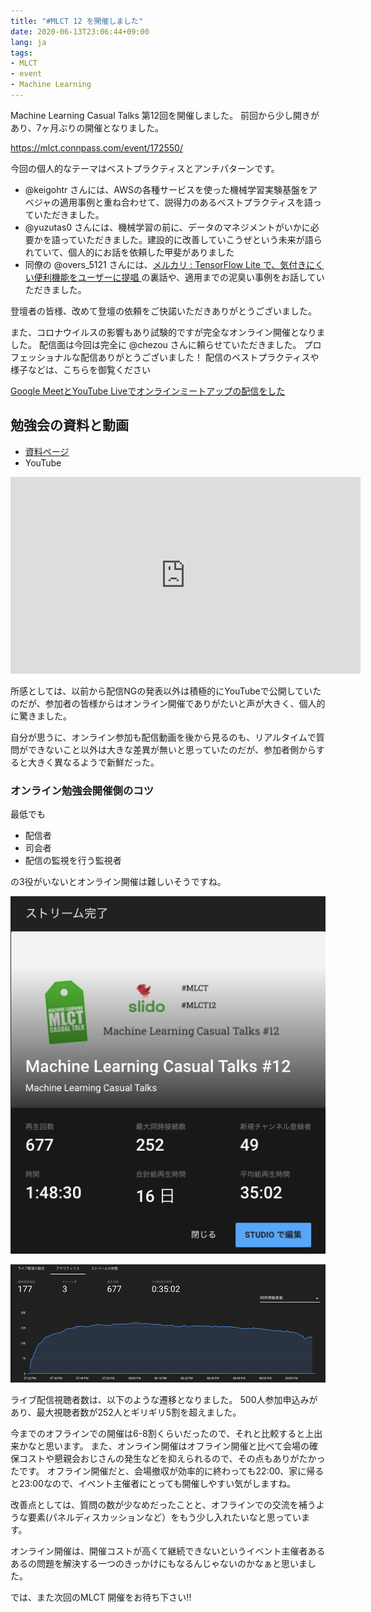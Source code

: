 ```yaml
---
title: "#MLCT 12 を開催しました"
date: 2020-06-13T23:06:44+09:00
lang: ja
tags:
- MLCT
- event
- Machine Learning
---
```


Machine Learning Casual Talks 第12回を開催しました。
前回から少し開きがあり、7ヶ月ぶりの開催となりました。

https://mlct.connpass.com/event/172550/

今回の個人的なテーマはベストプラクティスとアンチパターンです。

 - @keigohtr さんには、AWSの各種サービスを使った機械学習実験基盤をアベジャの適用事例と重ね合わせて、説得力のあるベストプラクティスを語っていただきました。
 - @yuzutas0 さんには、機械学習の前に、データのマネジメントがいかに必要かを語っていただきました。建設的に改善していこうぜという未来が語られていて、個人的にお話を依頼した甲斐がありました
 - 同僚の @overs_5121 さんには、[メルカリ : TensorFlow Lite で、気付きにくい便利機能をユーザーに提唱
](https://developers-jp.googleblog.com/2020/04/tensorflow-lite.html) の裏話や、適用までの泥臭い事例をお話していただきました。

登壇者の皆様、改めて登壇の依頼をご快諾いただきありがとうございました。

また、コロナウイルスの影響もあり試験的ですが完全なオンライン開催となりました。
配信面は今回は完全に @chezou さんに頼らせていただきました。
プロフェッショナルな配信ありがとうございました！
配信のベストプラクティスや様子などは、こちらを御覧ください

[Google MeetとYouTube Liveでオンラインミートアップの配信をした](https://chezo.uno/post/google-meet%E3%81%A8youtube-live%E3%81%A6%E3%82%AA%E3%83%B3%E3%83%A9%E3%82%A4%E3%83%B3%E3%83%9F%E3%83%BC%E3%83%88%E3%82%A2%E3%83%83%E3%83%95%E3%81%AE%E9%85%8D%E4%BF%A1%E3%82%92%E3%81%97%E3%81%9F/)

## 勉強会の資料と動画

- [資料ページ](https://mlct.connpass.com/event/172550/presentation/)
- YouTube

<iframe width="560" height="315" src="https://www.youtube.com/embed/5tq7IY_XF3w?start=700" frameborder="0" allow="accelerometer; autoplay; encrypted-media; gyroscope; picture-in-picture" allowfullscreen></iframe>

所感としては、以前から配信NGの発表以外は積極的にYouTubeで公開していたのだが、参加者の皆様からはオンライン開催でありがたいと声が大きく、個人的に驚きました。

自分が思うに、オンライン参加も配信動画を後から見るのも、リアルタイムで質問ができないこと以外は大きな差異が無いと思っていたのだが、参加者側からすると大きく異なるようで新鮮だった。

### オンライン勉強会開催側のコツ

最低でも

- 配信者
- 司会者
- 配信の監視を行う監視者

の3役がいないとオンライン開催は難しいそうですね。

![ライブ配信統計値](/posts/2020-06-13/images/1.png)

![ライブ配信視聴者数](/posts/2020-06-13/images/2.png)

ライブ配信視聴者数は、以下のような遷移となりました。
500人参加申込みがあり、最大視聴者数が252人とギリギリ5割を超えました。

今までのオフラインでの開催は6-8割くらいだったので、それと比較すると上出来かなと思います。
また、オンライン開催はオフライン開催と比べて会場の確保コストや懇親会おじさんの発生などを抑えられるので、その点もありがたかったです。
オフライン開催だと、会場撤収が効率的に終わっても22:00、家に帰ると23:00なので、イベント主催者にとっても開催しやすい気がしますね。

改善点としては、質問の数が少なめだったことと、オフラインでの交流を補うような要素(パネルディスカッションなど）をもう少し入れたいなと思っています。

オンライン開催は、開催コストが高くて継続できないというイベント主催者あるあるの問題を解決する一つのきっかけにもなるんじゃないのかなぁと思いました。

では、また次回のMLCT 開催をお待ち下さい!!